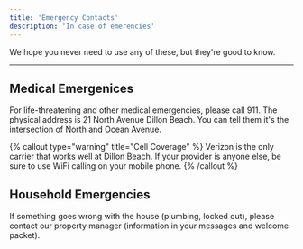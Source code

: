 ```yaml
---
title: 'Emergency Contacts'
description: 'In case of emerencies'
---
```


We hope you never need to use any of these, but they're good to know.

---

## Medical Emergenices

For life-threatening and other medical emergencies, please call 911. The physical address is 21 North Avenue Dillon Beach. You can tell them it's the intersection of North and Ocean Avenue.

{% callout type="warning" title="Cell Coverage" %}
Verizon is the only carrier that works well at Dillon Beach. If your provider is anyone else, be sure to use WiFi calling on your mobile phone.
{% /callout %}

## Household Emergencies

If something goes wrong with the house (plumbing, locked out), please contact our property manager (information in your messages and welcome packet).
